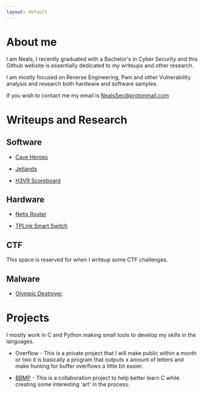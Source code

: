```yaml
---
layout: default
---
```

# About me

I am Neals, I recently graduated with a Bachelor's in Cyber Security and this
Github website is essentially dedicated to my writeups and other research.

I am mostly focused on Reverse Engineering, Pwn and other Vulnerability analysis
and research both hardware and software samples.

If you wish to contact me my email is <NealsSec@protonmail.com>

# Writeups and Research

## Software

* [Cave Heroes](./writeups/RE/software/CaveHeroes/CaveHeroes.md)

* [Jetlands](./writeups/RE/software/Jetlands/Jetlands.md)

* [H3VR Scoreboard](./writeups/RE/software/H3VR/H3VR.md)

## Hardware

* [Netis Router](./writeups/RE/hardware/netis/netis.md)

* [TPLink Smart Switch](./writeups/RE/hardware/tplink/tplink.md)

## CTF

This space is reserved for when I writeup some CTF challenges.

## Malware

* [Olympic Destroyer](./writeups/Malware/olympicdestroyer/olympic.md)

# Projects

I mostly work in C and Python making small tools to develop my skills in the
languages.

* Overflow - This is a private project that I will make public within a month or two
it is basically a program that outputs x amount of letters and make hunting for
buffer overflows a little bit easier.

* [BBMP](https://github.com/Blizire/bbmp) - This is a collaboration project to help
better learn C while creating some interesting 'art' in the process.
